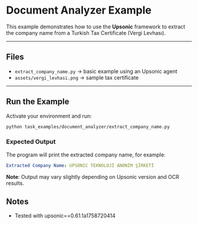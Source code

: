 # Document Analyzer Example

This example demonstrates how to use the **Upsonic** framework to extract the company name from a Turkish Tax Certificate (Vergi Levhası).

---

## Files
- `extract_company_name.py` → basic example using an Upsonic agent  
- `assets/vergi_levhasi.png` → sample tax certificate  

---

## Run the Example

Activate your environment and run:

```bash
python task_examples/document_analyzer/extract_company_name.py
```

### Expected Output
The program will print the extracted company name, for example:

```yaml
Extracted Company Name: UPSONIC TEKNOLOJİ ANONİM ŞİRKETİ
```

**Note**: Output may vary slightly depending on Upsonic version and OCR results.

## Notes
- Tested with upsonic==0.61.1a1758720414